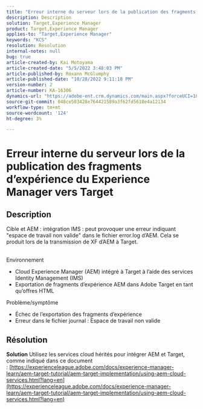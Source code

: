 ```yaml
---
title: "Erreur interne du serveur lors de la publication des fragments d’expérience de Experience Manager vers Target"
description: Description
solution: Target,Experience Manager
product: Target,Experience Manager
applies-to: "Target,Experience Manager"
keywords: "KCS"
resolution: Resolution
internal-notes: null
bug: true
article-created-by: Kai Motoyama
article-created-date: "5/5/2022 3:48:03 PM"
article-published-by: Roxann McGlumphy
article-published-date: "10/28/2022 9:11:18 PM"
version-number: 2
article-number: KA-16306
dynamics-url: "https://adobe-ent.crm.dynamics.com/main.aspx?forceUCI=1&pagetype=entityrecord&etn=knowledgearticle&id=b56384b9-8acc-ec11-a7b5-6045bd00d995"
source-git-commit: 048ce503428e764421589a3f62fd5618e4a12134
workflow-type: tm+mt
source-wordcount: '124'
ht-degree: 3%

---
```


# Erreur interne du serveur lors de la publication des fragments d’expérience du Experience Manager vers Target

## Description


Cible et AEM : intégration IMS : peut provoquer une erreur indiquant &quot;espace de travail non valide&quot; dans le fichier error.log d’AEM. Cela se produit lors de la transmission de XF d’AEM à Target.


<br>Environnement<br>
- Cloud Experience Manager (AEM) intégré à Target à l’aide des services Identity Management (IMS)
- Exportation de fragments d’expérience AEM dans Adobe Target en tant qu’offres HTML

Problème/symptôme
- Échec de l’exportation des fragments d’expérience
- Erreur dans le fichier journal : Espace de travail non valide



## Résolution

<b>Solution</b>
Utilisez les services cloud hérités pour intégrer AEM et Target, comme indiqué dans ce document : [https://experienceleague.adobe.com/docs/experience-manager-learn/aem-target-tutorial/aem-target-implementation/using-aem-cloud-services.html?lang=en](https://experienceleague.adobe.com/docs/experience-manager-learn/aem-target-tutorial/aem-target-implementation/using-aem-cloud-services.html?lang=en)


